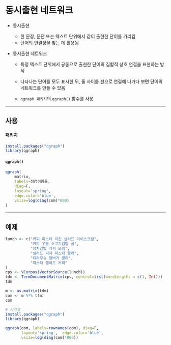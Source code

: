 # 동시출현 네트워크

* 동시출현

  * 한 문장, 문단 또는 텍스트 단위에서 같이 출현한 단어를 가리킴
  * 단어의 연결성을 찾는 데 활용됨

* 동시출현 네트워크

  * 특정 텍스트 단위에서 공동으로 출현한 단어의 집합적 상호 연결을 표현하는 방식
  * 나타나는 단어를 모두 표시한 뒤, 둘 사이를 선으로 연결해 나가다 보면 단어의 네트워크를 만들 수 있음

  * `qgraph 패키지`의 `qgraph()` 함수를 사용

  

---



## 사용

#### 패키지

```R
install.packages("qgraph")
library(qgraph)
```

#### `qgraph()`

```R
qgraph(
	matrix, 
	labels=정점이름들,
	diag=F,
	layout='spring',
	edge.color='blue',
	vsize=log(diag(com)*800)
)
```



---



## 예제

```R
lunch <- c("커피 파스타 치킨 샐러드 아이스크림",
           "커피 우동 소고기김밥 귤",
           "참치김밥 커피 오뎅",
           "샐러드 피자 파스타 콜라",
           "티라무슈 햄버거 콜라",
           "파스타 샐러드 커피"
)
cps <- VCorpus(VectorSource(lunch))
tdm <- TermDocumentMatrix(cps, control=list(wordLengths = c(1, Inf)))
tdm

m <- as.matrix(tdm)
com <- m %*% t(m)  
com

# 시각화
install.packages("qgraph")
library(qgraph)

qgraph(com, labels=rownames(com), diag=F, 
       layout='spring',  edge.color='blue', 
       vsize=log(diag(com)*800))
```

